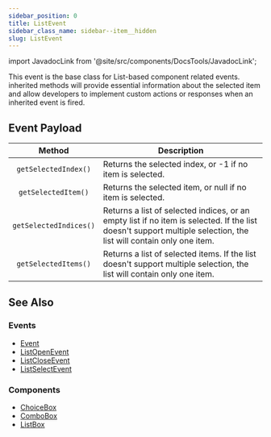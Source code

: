 ```yaml
---
sidebar_position: 0
title: ListEvent
sidebar_class_name: sidebar--item__hidden
slug: ListEvent
---
```


import JavadocLink from '@site/src/components/DocsTools/JavadocLink';

<JavadocLink type="engine" location="org/dwcj/component/event/ListEvent" top='true' />

This event is the base class for List-based component related events. inherited methods will provide essential information about the selected item and allow developers to implement custom actions or responses when an inherited event is fired.

## Event Payload

| Method | Description |
|:-:|-|
|`getSelectedIndex()`|	Returns the selected index, or -1 if no item is selected.|
|`getSelectedItem()`|	Returns the selected item, or null if no item is selected.|
|`getSelectedIndices()`|	Returns a list of selected indices, or an empty list if no item is selected. If the list doesn't support multiple selection, the list will contain only one item.|
|`getSelectedItems()`|	Returns a list of selected items. If the list doesn't support multiple selection, the list will contain only one item.|

## See Also

### Events
- [Event](./event)
- [ListOpenEvent](./ListOpenEvent)
- [ListCloseEvent](./ListCloseEvent)
- [ListSelectEvent](./ListSelectEvent)

### Components
- [ChoiceBox](../list-components/ChoiceBox)
- [ComboBox](../list-components/ComboBox)
- [ListBox](../list-components/ListBox)